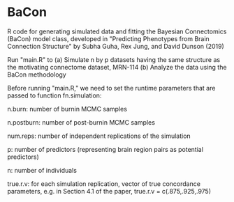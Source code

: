 # BaCon

R code for generating simulated data and fitting the Bayesian Connectomics (BaCon) model class,
developed in "Predicting Phenotypes from Brain Connection Structure"
by Subha Guha, Rex Jung, and David Dunson (2019)

Run "main.R" to 
  (a) Simulate n by p datasets having the same structure as the motivating connectome dataset, MRN-114
  (b) Analyze the data using the BaCon methodology 
  
Before running "main.R," we need to set the runtime parameters that are passed to function fn.simulation:

  n.burn:     number of burnin MCMC samples
  
  n.postburn: number of post-burnin MCMC samples
  
  num.reps:   number of independent replications of the simulation 
  
  p:          number of predictors (representing brain region pairs as potential predictors)
  
  n:          number of individuals
  
  true.r.v:   for each simulation replication, vector of true concordance parameters, e.g. in Section 4.1 of the paper, true.r.v = c(.875,.925,.975)
